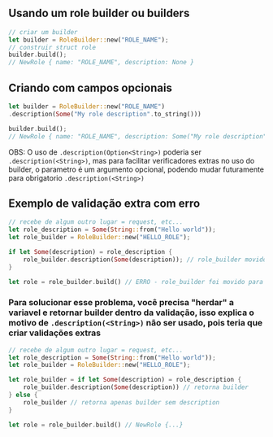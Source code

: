 ## Usando um role builder ou builders

```rs
// criar um builder
let builder = RoleBuilder::new("ROLE_NAME");
// construir struct role
builder.build();
// NewRole { name: "ROLE_NAME", description: None }
```

## Criando com campos opcionais

```rs
let builder = RoleBuilder::new("ROLE_NAME")
.description(Some("My role description".to_string()))

builder.build();
// NewRole { name: "ROLE_NAME", description: Some("My role description") }

```

OBS: O uso de `.description(Option<String>)` poderia ser `.description(<String>)`, mas
para facilitar verificadores extras no uso do builder, o parametro é um argumento
opcional, podendo mudar futuramente para obrigatorio `.description(<String>)`

## Exemplo de validação extra com erro

```rs
// recebe de algum outro lugar = request, etc...
let role_description = Some(String::from("Hello world"));
let role_builder = RoleBuilder::new("HELLO_ROLE");

if let Some(description) = role_description {
    role_builder.description(Some(description)); // role_builder movido aqui
}

let role = role_builder.build() // ERRO - role_builder foi movido para dentro da validação;
```

### Para solucionar esse problema, você precisa "herdar" a variavel e retornar builder dentro da validação, isso explica o motivo de `.description(<String>)` não ser usado, pois teria que criar validações extras

```rs
// recebe de algum outro lugar = request, etc...
let role_description = Some(String::from("Hello world"));
let role_builder = RoleBuilder::new("HELLO_ROLE");

let role_builder = if let Some(description) = role_description {
    role_builder.description(Some(description)) // retorna builder
} else {
    role_builder // retorna apenas builder sem description
}

let role = role_builder.build() // NewRole {...}
```
